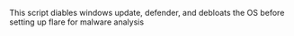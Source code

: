 This script diables windows update, defender, and debloats the OS before setting up flare for malware analysis
